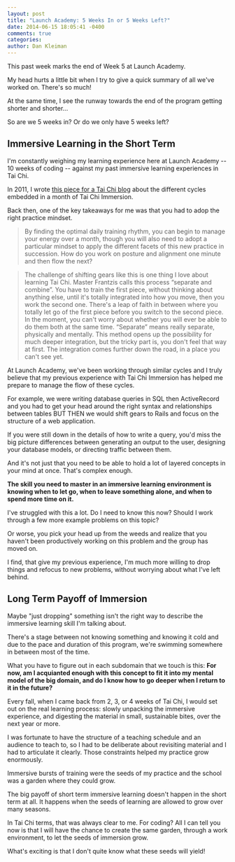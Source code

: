 ```yaml
---
layout: post
title: "Launch Academy: 5 Weeks In or 5 Weeks Left?"
date: 2014-06-15 18:05:41 -0400
comments: true
categories:
author: Dan Kleiman
---
```

This past week marks the end of Week 5 at Launch Academy.

My head hurts a little bit when I try to give a quick summary of all we've worked on. There's so much!

At the same time, I see the runway towards the end of the program getting shorter and shorter...

So are we 5 weeks in? Or do we only have 5 weeks left?
<!-- more -->

Immersive Learning in the Short Term
---------------------------------

I'm constantly weighing my learning experience here at Launch Academy -- 10 weeks of coding -- against my past immersive learning experiences in Tai Chi.

In 2011, I wrote [this piece for a Tai Chi blog](http://imos-journal.net/work-rest-integration-%E2%80%9Csurviving-a-month-long-tai-chi-intensive-%E2%80%9D/) about the different cycles embedded in a month of Tai Chi Immersion.

Back then, one of the key takeaways for me was that you had to adop the right practice mindset.

>By finding the optimal daily training rhythm, you can begin to manage your energy over a month, though you will also need to adopt a particular mindset to apply the different facets of this new practice in succession.  How do you work on posture and alignment one minute and then flow the next?

>The challenge of shifting gears like this is one thing I love about learning Tai Chi. Master Frantzis calls this process “separate and combine”. You have to train the first piece, without thinking about anything else, until it's totally integrated into how you move, then you work the second one. There's a leap of faith in between where you totally let go of the first piece before you switch to the second piece. In the moment, you can't worry about whether you will ever be able to do them both at the same time. “Separate” means really separate, physically and mentally. This method opens up the possibility for much deeper integration, but the tricky part is, you don't feel that way at first. The integration comes further down the road, in a place you can't see yet.

At Launch Academy, we've been working through similar cycles and I truly believe that my previous experience with Tai Chi Immersion has helped me prepare to manage the flow of these cycles.

For example, we were writing database queries in SQL then ActiveRecord and you had to get your head around the right syntax and relationships between tables BUT THEN we would shift gears to Rails and focus on the structure of a web application.

If you were still down in the details of how to write a query, you'd miss the big picture differences between generating an output to the user, designing your database models, or directing traffic between them.

And it's not just that you need to be able to hold a lot of layered concepts in your mind at once. That's complex enough.

**The skill you need to master in an immersive learning environment is knowing when to let go, when to leave something alone, and when to spend more time on it.**

I've struggled with this a lot. Do I need to know this now? Should I work through a few more example problems on this topic?

Or worse, you pick your head up from the weeds and realize that you haven't been productively working on this problem and the group has moved on.

I find, that give my previous experience, I'm much more willing to drop things and refocus to new problems, without worrying about what I've left behind.

Long Term Payoff of Immersion
------------------------------

Maybe "just dropping" something isn't the right way to describe the immersive learning skill I'm talking about.

There's a stage between not knowing something and knowing it cold and due to the pace and duration of this program, we're swimming somewhere in between most of the time.

What you have to figure out in each subdomain that we touch is this: **For now, am I acquianted enough with this concept to fit it into my mental model of the big domain, and do I know how to go deeper when I return to it in the future?**

Every fall, when I came back from 2, 3, or 4 weeks of Tai Chi, I would set out on the real learning process: slowly unpacking the immersive experience, and digesting the material in small, sustainable bites, over the next year or more.

I was fortunate to have the structure of a teaching schedule and an audience to teach to, so I had to be deliberate about revisiting material and I had to articulate it clearly. Those constraints helped my practice grow enormously.

Immersive bursts of training were the seeds of my practice and the school was a garden where they could grow.

The big payoff of short term immersive learning doesn't happen in the short term at all. It happens when the seeds of learning are allowed to grow over many seasons.

In Tai Chi terms, that was always clear to me. For coding? All I can tell you now is that I will have the chance to create the same garden, through a work environment, to let the seeds of immersion grow.

What's exciting is that I don't quite know what these seeds will yield!
